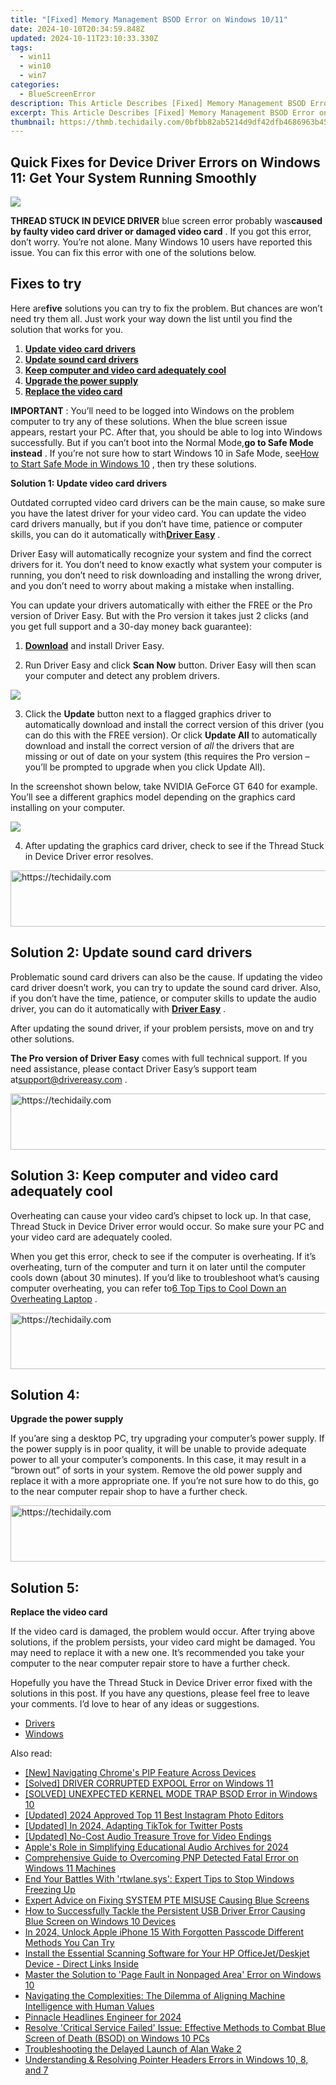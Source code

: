 ```yaml
---
title: "[Fixed] Memory Management BSOD Error on Windows 10/11"
date: 2024-10-10T20:34:59.848Z
updated: 2024-10-11T23:10:33.330Z
tags:
  - win11
  - win10
  - win7
categories:
  - BlueScreenError
description: This Article Describes [Fixed] Memory Management BSOD Error on Windows 10/11
excerpt: This Article Describes [Fixed] Memory Management BSOD Error on Windows 10/11
thumbnail: https://thmb.techidaily.com/0bfbb82ab5214d9df42dfb4686963b4575f40401ca2b8aa427adfd091e8a1d2a.jpg
---
```


## Quick Fixes for Device Driver Errors on Windows 11: Get Your System Running Smoothly

![](https://images.drivereasy.com/wp-content/uploads/2018/08/img_5b85123f710b0.jpg)

**THREAD STUCK IN DEVICE DRIVER** blue screen error probably was**caused by faulty video card driver or damaged video card** . If you got this error, don’t worry. You’re not alone. Many Windows 10 users have reported this issue. You can fix this error with one of the solutions below.

## Fixes to try

 Here are**five** solutions you can try to fix the problem. But chances are won’t need try them all. Just work your way down the list until you find the solution that works for you.

1. [**Update video card drivers**](https://tools.techidaily.com/drivereasy/download/)
2. [**Update sound card drivers**](https://tools.techidaily.com/drivereasy/download/)
3. [**Keep computer and video card adequately cool**](https://tools.techidaily.com/drivereasy/download/)
4. [**Upgrade the power supply**](https://tools.techidaily.com/drivereasy/download/)
5. **[Replace the video card](https://tools.techidaily.com/drivereasy/download/)**

**IMPORTANT** : You’ll need to be logged into Windows on the problem computer to try any of these solutions.  When the blue screen issue appears, restart your PC. After that, you should be able to log into Windows successfully. But if you can’t boot into the Normal Mode,**go to Safe Mode instead** . If you’re not sure how to start Windows 10 in Safe Mode, see[How to Start Safe Mode in Windows 10](https://tools.techidaily.com/drivereasy/download/) , then try these solutions.

 **Solution 1: Update video card drivers**

 Outdated corrupted video card drivers can be the main cause, so make sure you have the latest driver for your video card. You can update the video card drivers manually, but if you don’t have time, patience or computer skills, you can do it automatically with[**Driver Easy**](https://tools.techidaily.com/drivereasy/download/) .

 Driver Easy will automatically recognize your system and find the correct drivers for it. You don’t need to know exactly what system your computer is running, you don’t need to risk downloading and installing the wrong driver, and you don’t need to worry about making a mistake when installing.

 You can update your drivers automatically with either the FREE or the Pro version of Driver Easy. But with the Pro version it takes just 2 clicks (and you get full support and a 30-day money back guarantee):

 1) **[Download](https://tools.techidaily.com/drivereasy/download/)**   and install Driver Easy.

 2) Run Driver Easy and click **Scan Now**   button. Driver Easy will then scan your computer and detect any problem drivers.

![](https://images.drivereasy.com/wp-content/uploads/2018/04/img_5adea458f38e8.png)

 3) Click the **Update** button next to a flagged graphics driver to automatically download and install the correct version of this driver (you can do this with the FREE version). Or click **Update All**  to automatically download and install the correct version of _all_   the drivers that are missing or out of date on your system (this requires the Pro version – you’ll be prompted to upgrade when you click Update All).

 In the screenshot shown below, take NVIDIA GeForce GT 640 for example. You’ll see a different graphics model depending on the graphics card installing on your computer.

![](https://images.drivereasy.com/wp-content/uploads/2018/04/img_5adea4836812e.jpg)

 4) After updating the graphics card driver, check to see if the Thread Stuck in Device Driver error resolves.

<!-- affiliate ads begin -->
<a href="https://ephamedtechinc.pxf.io/c/5597632/2137210/26400" target="_top" id="2137210">
  <img src="//a.impactradius-go.com/display-ad/26400-2137210" border="0" alt="https://techidaily.com" width="728" height="90"/>
</a>
<img height="0" width="0" src="https://ephamedtechinc.pxf.io/i/5597632/2137210/26400" style="position:absolute;visibility:hidden;" border="0" />
<!-- affiliate ads end -->

## **Solution 2:** **Update sound card drivers**

 Problematic sound card drivers can also be the cause. If updating the video card driver doesn’t work, you can try to update the sound card driver. Also, if you don’t have the time, patience, or computer skills to update the audio driver, you can do it automatically with **[Driver Easy](https://tools.techidaily.com/drivereasy/download/)**  .

 After updating the sound driver, if your problem persists, move on and try other solutions.

**The Pro version of Driver Easy** comes with full technical support. If you need assistance, please contact Driver Easy’s support team at[support@drivereasy.com](https://tools.techidaily.com/drivereasy/download/) .

<!-- affiliate ads begin -->
<a href="https://aligracehair.sjv.io/c/5597632/1902324/19272" target="_top" id="1902324">
  <img src="//a.impactradius-go.com/display-ad/19272-1902324" border="0" alt="https://techidaily.com" width="728" height="90"/>
</a>
<img height="0" width="0" src="https://aligracehair.sjv.io/i/5597632/1902324/19272" style="position:absolute;visibility:hidden;" border="0" />
<!-- affiliate ads end -->

## **Solution 3: Keep computer and video card adequately cool**

 Overheating can cause your video card’s chipset to lock up. In that case, Thread Stuck in Device Driver error would occur. So make sure your PC and your video card are adequately cooled.

 When you get this error, check to see if the computer is overheating. If it’s overheating, turn of the computer and turn it on later until the computer cools down (about 30 minutes). If you’d like to troubleshoot what’s causing computer overheating, you can refer to[6 Top Tips to Cool Down an Overheating Laptop](https://tools.techidaily.com/drivereasy/download/) .

<!-- affiliate ads begin -->
<a href="https://dhgate.sjv.io/c/5597632/1186802/12108" target="_top" id="1186802">
  <img src="//a.impactradius-go.com/display-ad/12108-1186802" border="0" alt="https://techidaily.com" width="728" height="90"/>
</a>
<img height="0" width="0" src="https://dhgate.sjv.io/i/5597632/1186802/12108" style="position:absolute;visibility:hidden;" border="0" />
<!-- affiliate ads end -->

## **Solution 4:**

**Upgrade the power supply**

 If you’are sing a desktop PC, try upgrading your computer’s power supply. If the power supply is in poor quality, it will be unable to provide adequate power to all your computer’s components. In this case, it may result in a “brown out” of sorts in your system. Remove the old power supply and replace it with a more appropriate one. If you’re not sure how to do this, go to the near computer repair shop to have a further check.

<!-- affiliate ads begin -->
<a href="https://appsumo.8odi.net/c/5597632/2037358/7443" target="_top" id="2037358">
  <img src="//a.impactradius-go.com/display-ad/7443-2037358" border="0" alt="https://techidaily.com" width="728" height="90"/>
</a>
<img height="0" width="0" src="https://appsumo.8odi.net/i/5597632/2037358/7443" style="position:absolute;visibility:hidden;" border="0" />
<!-- affiliate ads end -->

## **Solution 5:**

**Replace the video card**

 If the video card is damaged, the problem would occur. After trying above solutions, if the problem persists, your video card might be damaged. You may need to replace it with a new one. It’s recommended you take your computer to the near computer repair store to have a further check.

 Hopefully you have the Thread Stuck in Device Driver error fixed with the solutions in this post. If you have any questions, please feel free to leave your comments. I’d love to hear of any ideas or suggestions.

* [Drivers](https://tools.techidaily.com/drivereasy/download/)
* [Windows](https://tools.techidaily.com/drivereasy/download/)

<ins class="adsbygoogle"
     style="display:block"
     data-ad-format="autorelaxed"
     data-ad-client="ca-pub-7571918770474297"
     data-ad-slot="1223367746"></ins>

<ins class="adsbygoogle"
     style="display:block"
     data-ad-client="ca-pub-7571918770474297"
     data-ad-slot="8358498916"
     data-ad-format="auto"
     data-full-width-responsive="true"></ins>

<span class="atpl-alsoreadstyle">Also read:</span>
<div><ul>
<li><a href="https://extra-approaches.techidaily.com/new-navigating-chromes-pip-feature-across-devices/"><u>[New] Navigating Chrome's PIP Feature Across Devices</u></a></li>
<li><a href="https://blue-screen-error.techidaily.com/solved-driver-corrupted-expool-error-on-windows-11/"><u>[Solved] DRIVER CORRUPTED EXPOOL Error on Windows 11</u></a></li>
<li><a href="https://blue-screen-error.techidaily.com/solved-unexpected-kernel-mode-trap-bsod-error-in-windows-10/"><u>[SOLVED] UNEXPECTED KERNEL MODE TRAP BSOD Error in Windows 10</u></a></li>
<li><a href="https://instagram-video-recordings.techidaily.com/updated-2024-approved-top-11-best-instagram-photo-editors/"><u>[Updated] 2024 Approved Top 11 Best Instagram Photo Editors</u></a></li>
<li><a href="https://twitter-videos.techidaily.com/updated-in-2024-adapting-tiktok-for-twitter-posts/"><u>[Updated] In 2024, Adapting TikTok for Twitter Posts</u></a></li>
<li><a href="https://extra-approaches.techidaily.com/updated-no-cost-audio-treasure-trove-for-video-endings/"><u>[Updated] No-Cost Audio Treasure Trove for Video Endings</u></a></li>
<li><a href="https://on-screen-recording.techidaily.com/apples-role-in-simplifying-educational-audio-archives-for-2024/"><u>Apple's Role in Simplifying Educational Audio Archives for 2024</u></a></li>
<li><a href="https://blue-screen-error.techidaily.com/comprehensive-guide-to-overcoming-pnp-detected-fatal-error-on-windows-11-machines/"><u>Comprehensive Guide to Overcoming PNP Detected Fatal Error on Windows 11 Machines</u></a></li>
<li><a href="https://blue-screen-error.techidaily.com/end-your-battles-with-rtwlanesys-expert-tips-to-stop-windows-freezing-up/"><u>End Your Battles With 'rtwlane.sys': Expert Tips to Stop Windows Freezing Up</u></a></li>
<li><a href="https://blue-screen-error.techidaily.com/expert-advice-on-fixing-system-pte-misuse-causing-blue-screens/"><u>Expert Advice on Fixing SYSTEM PTE MISUSE Causing Blue Screens</u></a></li>
<li><a href="https://blue-screen-error.techidaily.com/how-to-successfully-tackle-the-persistent-usb-driver-error-causing-blue-screen-on-windows-10-devices/"><u>How to Successfully Tackle the Persistent USB Driver Error Causing Blue Screen on Windows 10 Devices</u></a></li>
<li><a href="https://ios-unlock.techidaily.com/in-2024-unlock-apple-iphone-15-with-forgotten-passcode-different-methods-you-can-try-by-drfone-ios/"><u>In 2024, Unlock Apple iPhone 15 With Forgotten Passcode Different Methods You Can Try</u></a></li>
<li><a href="https://hardware-updates.techidaily.com/install-the-essential-scanning-software-for-your-hp-officejetdeskjet-device-direct-links-inside/"><u>Install the Essential Scanning Software for Your HP OfficeJet/Deskjet Device - Direct Links Inside</u></a></li>
<li><a href="https://blue-screen-error.techidaily.com/master-the-solution-to-page-fault-in-nonpaged-area-error-on-windows-10/"><u>Master the Solution to 'Page Fault in Nonpaged Area' Error on Windows 10</u></a></li>
<li><a href="https://tech-revival.techidaily.com/navigating-the-complexities-the-dilemma-of-aligning-machine-intelligence-with-human-values/"><u>Navigating the Complexities: The Dilemma of Aligning Machine Intelligence with Human Values</u></a></li>
<li><a href="https://extra-guidance.techidaily.com/pinnacle-headlines-engineer-for-2024/"><u>Pinnacle Headlines Engineer for 2024</u></a></li>
<li><a href="https://blue-screen-error.techidaily.com/resolve-critical-service-failed-issue-effective-methods-to-combat-blue-screen-of-death-bsod-on-windows-10-pcs/"><u>Resolve 'Critical Service Failed' Issue: Effective Methods to Combat Blue Screen of Death (BSOD) on Windows 10 PCs</u></a></li>
<li><a href="https://win-answers.techidaily.com/troubleshooting-the-delayed-launch-of-alan-wake-2/"><u>Troubleshooting the Delayed Launch of Alan Wake 2</u></a></li>
<li><a href="https://blue-screen-error.techidaily.com/understanding-and-resolving-pointer-headers-errors-in-windows-10-8-and-7/"><u>Understanding & Resolving Pointer Headers Errors in Windows 10, 8, and 7</u></a></li>
</ul></div>

